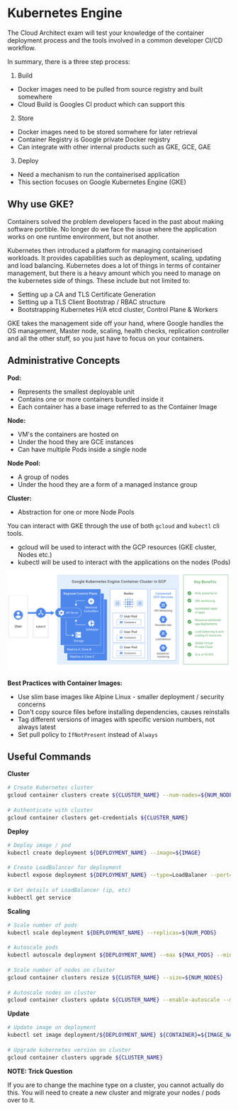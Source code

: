 # Kubernetes Engine

The Cloud Architect exam will test your knowledge of the container deployment 
process and the tools involved in a common developer CI/CD workflow.

In summary, there is a three step process:

1. Build
  * Docker images need to be pulled from source registry and built somewhere
  * Cloud Build is Googles CI product which can support this

2. Store
  * Docker images need to be stored somwhere for later retrieval
  * Container Registry is Google private Docker registry
  * Can integrate with other internal products such as GKE, GCE, GAE 
  
3. Deploy
  * Need a mechanism to run the containerised application
  * This section focuses on Google Kubernetes Engine (GKE)
  
## Why use GKE?

Containers solved the problem developers faced in the past about making software
portible. No longer do we face the issue where the application works on one runtime
environment, but not another.

Kubernetes then introduced a platform for managing containerised workloads. It 
provides capabilities such as deployment, scaling, updating and load balancing.
Kubernetes does a lot of things in terms of container management, but there is a
heavy amount which you need to manage on the kubernetes side of things. These
include but not limited to:
* Setting up a CA and TLS Certificate Generation
* Setting up a TLS Client Bootstrap / RBAC structure
* Bootstrapping Kubernetes H/A etcd cluster, Control Plane & Workers

GKE takes the management side off your hand, where Google handles the OS management,
Master node, scaling, health checks, replication controller and all the other 
stuff, so you just have to focus on your containers. 

## Administrative Concepts

**Pod:**
* Represents the smallest deployable unit
* Contains one or more containers bundled inside it
* Each container has a base image referred to as the Container Image

**Node:**
* VM's the containers are hosted on
* Under the hood they are GCE instances
* Can have multiple Pods inside a single node

**Node Pool:**
* A group of nodes
* Under the hood they are a form of a managed instance group

**Cluster:**
* Abstraction for one or more Node Pools

You can interact with GKE through the use of both `gcloud` and `kubectl` cli tools.
* gcloud will be used to interact with the GCP resources (GKE cluster, Nodes etc.)
* kubectl will be used to interact with the applications on the nodes (Pods)

![GKE](./assets/015-gke-display.png)

**Best Practices with Container Images:**

* Use slim base images like Alpine Linux - smaller deployment / security concerns
* Don't copy source files before installing dependencies, causes reinstalls
* Tag different versions of images with specific version numbers, not always latest
* Set pull policy to `IfNotPresent` instead of `Always`

## Useful Commands

**Cluster**

```sh
# Create Kubernetes cluster
gcloud container clusters create ${CLUSTER_NAME} --num-nodes=${NUM_NODES}

# Authenticate with cluster
gcloud container clusters get-credentials ${CLUSTER_NAME}
```

**Deploy**

```sh
# Deploy image / pod
kubectl create deployment ${DEPLOYMENT_NAME} --image=${IMAGE}

# Create LoadBalancer for deployment
kubectl expose deployment ${DEPLOYMENT_NAME} --type=LoadBalaner --port=${PORT} --target-port=${TARGET_PORT}

# Get details of LoadBalancer (ip, etc)
kubbectl get service
```

**Scaling**

```sh
# Scale number of pods
kubectl scale deployment ${DEPLOYMENT_NAME} --replicas=${NUM_PODS}

# Autoscale pods
kubectl autoscale deployment ${DEPLOYMENT_NAME} --max ${MAX_PODS} --min ${MIN_PODS} --cpu-percent ${CPU_PERCENT}

# Scale number of nodes on cluster
gcloud container clusters resize ${CLUSTER_NAME} --size=${NUM_NODES}

# Autoscale nodes on cluster
gcloud container clusters update ${CLUSTER_NAME} --enable-autoscale --min-nodes ${MIN_NODES} --max-nodes ${MAX_NODES}
```

**Update**

```sh
# Update image on deployment
kubectl set image deployment/${DEPLOYMENT_NAME} ${CONTAINER}=${IMAGE_NAME}

# Upgrade kubernetes version on cluster
gcloud container clusters upgrade ${CLUSTER_NAME}
```

**NOTE: Trick Question**

If you are to change the machine type on a cluster, you cannot actually do this.
You will need to create a new cluster and migrate your nodes / pods over to it.
